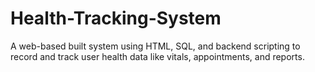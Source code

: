# Health-Tracking-System
A web-based built system using  HTML, SQL, and backend scripting  to record and track user health  data like vitals, appointments, and  reports.
